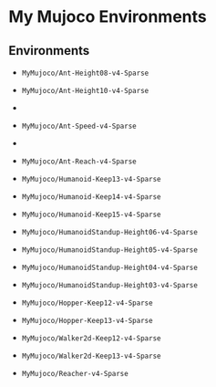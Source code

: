 # My Mujoco Environments

## Environments

- `MyMujoco/Ant-Height08-v4-Sparse`
- `MyMujoco/Ant-Height10-v4-Sparse`
- 
- `MyMujoco/Ant-Speed-v4-Sparse`
- 
- `MyMujoco/Ant-Reach-v4-Sparse`

- `MyMujoco/Humanoid-Keep13-v4-Sparse`
- `MyMujoco/Humanoid-Keep14-v4-Sparse`
- `MyMujoco/Humanoid-Keep15-v4-Sparse`

- `MyMujoco/HumanoidStandup-Height06-v4-Sparse`
- `MyMujoco/HumanoidStandup-Height05-v4-Sparse`
- `MyMujoco/HumanoidStandup-Height04-v4-Sparse`
- `MyMujoco/HumanoidStandup-Height03-v4-Sparse`

- `MyMujoco/Hopper-Keep12-v4-Sparse`
- `MyMujoco/Hopper-Keep13-v4-Sparse`

- `MyMujoco/Walker2d-Keep12-v4-Sparse`
- `MyMujoco/Walker2d-Keep13-v4-Sparse`

- `MyMujoco/Reacher-v4-Sparse`